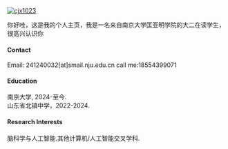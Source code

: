 

[![cjx1023](https://img.shields.io/badge/cjx1023-github-blue?logo=github)](https://github.com/cjx1023)

你好哇，这是我的个人主页，我是一名来自南京大学匡亚明学院的大二在读学生，很高兴认识你

#### Contact

Email: 241240032[at]smail.nju.edu.cn
call me:18554399071

#### Education
南京大学, 2024-至今.\
山东省北镇中学，2022-2024.
#### Research Interests
脑科学与人工智能.其他计算机/人工智能交叉学科.
